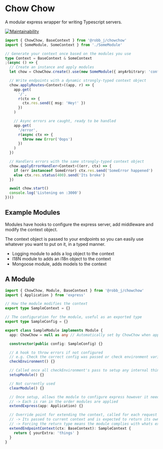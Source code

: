 # Chow Chow

A modular express wrapper for writing Typescript servers.

[![Maintainability](https://api.codeclimate.com/v1/badges/d29511154762322d8c4c/maintainability)](https://codeclimate.com/github/robb-j/chowchow/maintainability)

```ts
import { ChowChow, BaseContext } from '@robb_j/chowchow'
import { SomeModule, SomeContext } from './SomeModule'

// Generate your context once based on the modules you use
type Context = BaseContext & SomeContext
;(async () => {
  // Create an instance and apply modules
  let chow = ChowChow.create().use(new SomeModule({ anyArbitrary: 'config' }))

  // Write endpoints with a dynamic strongly-typed context object
  chow.applyRoutes<Context>((app, r) => {
    app.get(
      '/',
      r(ctx => {
        ctx.res.send({ msg: 'Hey!' })
      })
    )

    // Async errors are caught, ready to be handled
    app.get(
      '/error',
      r(async ctx => {
        throw new Error('Oops')
      })
    )
  })

  // Handlers errors with the same strongly-typed context object
  chow.applyErrorHandler<Context>((err, ctx) => {
    if (err instanceof SomeError) ctx.res.send('SomeError happened')
    else ctx.res.status(400).send('Its broke')
  })

  await chow.start()
  console.log('Listening on :3000')
})()
```

## Example Modules

Modules have hooks to configure the express server, add middleware and modify the context object.

The context object is passed to your endpoints so you can easily use whatever you want to put on it, in a typed manner.

- Logging module to adds a log object to the context
- I18N module to adds an i18n object to the context
- Mongoose module, adds models to the context

## A Module

```ts
import { ChowChow, Module, BaseContext } from '@robb_j/chowchow'
import { Application } from 'express'

// How the module modifies the context
export type SampleContext = {}

// The configuration for the module, useful as an exported type
export type SampleConfig = {}

export class SampleModule implements Module {
  app: ChowChow = null as any // Automatically set by ChowChow when applied

  constructor(public config: SampleConfig) {}

  // A hook to throw errors if not configured
  // e.g. Check the correct config was passed or check environment variables are set
  checkEnvironment() {}

  // Called once all checkEnvironment's pass to setup any internal things
  setupModule() {}

  // Not currently used
  clearModule() {}

  // Once setup, allows the module to configure express however it needs
  // -> Each is ran in the order modules are applied
  extendExpress(app: Application) {}

  // Override point for extending the context, called for each request
  // -> Its passed to current context and is expected to return its own modifications
  // -> Forcing the return type means the module complies with whats expected of it
  extendEndpointContext(ctx: BaseContext): SampleContext {
    return { yourExtra: 'things' }
  }
}
```
